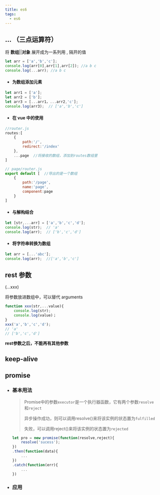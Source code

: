 ```yaml
---
title: es6
tags: 
  - es6
---
```


## ...   （三点运算符）

将 **数组**||**对象**    展开成为一系列用 , 隔开的值

``````js
let arr = ['a','b','c'];
console.log(arr[0],arr[1],arr[2]); //a b c
console.log(...arr); //a b c
``````



- #### 为数组添加元素

`````js
let arr1 = ['a'];
let arr2 = ['b'];
let arr3 = [...arr1，...arr2,'c'];
console.log(arr3);  // ['a','b','c']
`````

- #### 在 vue 中的使用

`````js
//router.js
routes:[
    {
        path:'/',
        redirect:'/index'
    },
    ...page  //将接收的数组，添加到routes数组里
]
`````

``````js
// page/router.js
export default [  //导出的是一个数组
    {
        path:'/page',
        name:'page',
        component:page
    }
]
``````

- #### 与**解构**结合

````js
let [str,...arr] = ['a','b','c','d'];
console.log(str);  // 'a'
console.log(arr);  // ['b','c','d']
````

- #### 将字符串转换为数组

````js
let arr = [...'abc'];
console.log(arr);  //['a','b','c']
````

## rest 参数

(...xxx)

将参数放进数组中，可以替代 arguments

`````````js
function xxx(str,...value){
    console.log(str);
    console.log(value)；
}
xxx('a','b','c','d');
// 'a'
// ['b','c','d']
`````````

**rest参数之后，不能再有其他参数**

## keep-alive

## promise

- ### 基本用法

  > Promise中的参数`executor`是一个执行器函数，它有两个参数`resolve`和`reject`
  >
  > 异步操作成功，则可以调用resolve()来将该实例的状态置为`fulfilled`
  >
  > 失败，可以调用reject()来将该实例的状态置为`rejected`

  `````js
  let pro = new promise(function(resolve,reject){
      resolve('sucess');
  })
  .then(function(data){
      ...
  })
  .catch(function(err){
      ...
  })
  `````

- ### 应用
